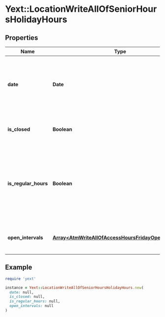 # Yext::LocationWriteAllOfSeniorHoursHolidayHours

## Properties

| Name | Type | Description | Notes |
| ---- | ---- | ----------- | ----- |
| **date** | **Date** | Date on which the holiday hours will be in effect. Cannot be in the past.   Date must be on or after 1970-01-01 Date must be before or on 2038-01-01 |  |
| **is_closed** | **Boolean** | Indicates if the senior hours are \&quot;closed\&quot; on on the given date. | [optional] |
| **is_regular_hours** | **Boolean** | Indicates whether the holiday hours are the same as the regular business hours for the given date. If set to true, we will update the holiday hours if the regular business hours change for the date&#39;s day of the week. | [optional] |
| **open_intervals** | [**Array&lt;AtmWriteAllOfAccessHoursFridayOpenIntervals&gt;**](AtmWriteAllOfAccessHoursFridayOpenIntervals.md) | Contains the time intervals for the Entity&#39;s senior hours on the specified date. | [optional] |

## Example

```ruby
require 'yext'

instance = Yext::LocationWriteAllOfSeniorHoursHolidayHours.new(
  date: null,
  is_closed: null,
  is_regular_hours: null,
  open_intervals: null
)
```

